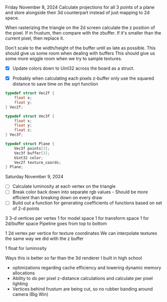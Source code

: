 Friday November 8, 2024
Calculate projections for all 3 points of a plane and store alongside their 3d counterpart instead of just mapping to 2d space.

When rasterizing the triangle on the 2d screen calculate the z position of the pixel.
If in frustum, then compare with the zbuffer. If it's smaller than the current pixel, then replace it.

Don't scale to the width/height of the buffer until as late as possible. This should give us some room when dealing with buffers
This should give us some more wiggle room when we try to sample textures.

- [x] Update colors down to Uint32 across the board as a struct. 

- [x] Probably when calculating each pixels z-buffer only use the squared distance to save time on the sqrt function

```c++
typedef struct Vec2f {
    float x;
    float y;
} Vec2f;

typedef struct Vec3f {
    float x;
    float y;
    float z;
} Vec3f;

typedef struct Plane {
    Vec3f points[3];
    Vec3f buffer[3];
    Uint32 color;
    Vec2f texture_coords;
} Plane;
```


Saturday November 9, 2024
- [ ] Calculate luminosity at each vertex on the triangle
- [ ] Break color back down into separate rgb values - Should be more efficient than breaking down on every draw
- [ ] Build out a function for generating coefficients of functions based on set of 2-d points

3 3-d vertices per vertex
1 for model space
1 for transform space
1 for 2d/buffer space
Pipeline goes from top to bottom

1 2d vertex per vertice for texture coordinates
We can interpolate textures the same way we did with the z buffer

1 float for luminosity


Ways this is better so far than the 3d renderer I built in high school
- optimizations regarding cache efficiency and lowering dynamic memory allocations
- Ability to do per pixel z-distance calculations and calculate per pixel lighting
- Vertices behind frustum are being cut, so no rubber banding around camera (Big Win)
